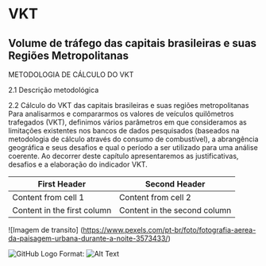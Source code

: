 #  VKT
## Volume de tráfego das capitais brasileiras e suas Regiões Metropolitanas

METODOLOGIA DE CÁLCULO DO VKT 

2.1 Descrição metodológica 

2.2 Cálculo do VKT das capitais brasileiras e suas regiões metropolitanas
Para analisarmos e compararmos os valores de veículos quilômetros trafegados (VKT), definimos vários parâmetros em que consideramos as limitações existentes nos bancos de dados pesquisados (baseados na metodologia de cálculo através do consumo de combustível), a abrangência geográfica e seus desafios e qual o período a ser utilizado para uma análise coerente. Ao decorrer deste capítulo apresentaremos as justificativas, desafios e a elaboração do indicador VKT.

First Header | Second Header
------------ | -------------
Content from cell 1 | Content from cell 2
Content in the first column | Content in the second column


![Imagem de transito] (https://www.pexels.com/pt-br/foto/fotografia-aerea-da-paisagem-urbana-durante-a-noite-3573433/)

![GitHub Logo](/images/logo.png)
Format: ![Alt Text](url)












